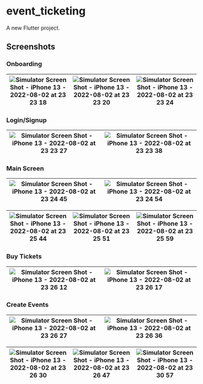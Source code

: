# event_ticketing

A new Flutter project.

## Screenshots

### Onboarding
| ![Simulator Screen Shot - iPhone 13 - 2022-08-02 at 23 23 18](https://user-images.githubusercontent.com/56762634/182485139-20df68d1-f18a-4d51-858b-9f1ad12a9e1f.png)  | ![Simulator Screen Shot - iPhone 13 - 2022-08-02 at 23 23 20](https://user-images.githubusercontent.com/56762634/182485146-4dfe5aae-6358-4441-93a3-f7b5938ca52a.png) |  ![Simulator Screen Shot - iPhone 13 - 2022-08-02 at 23 23 24](https://user-images.githubusercontent.com/56762634/182485151-cf1073ac-34b1-4508-8f35-9280b056f661.png) |
| ------------- | ------------- | ------------- |

### Login/Signup
|   ![Simulator Screen Shot - iPhone 13 - 2022-08-02 at 23 23 27](https://user-images.githubusercontent.com/56762634/182485167-e1a79d1d-3238-49b1-b449-a71dd73d0bd8.png)| ![Simulator Screen Shot - iPhone 13 - 2022-08-02 at 23 23 38](https://user-images.githubusercontent.com/56762634/182485175-64929a2d-f7e3-4d8c-914c-9555934c7183.png) |
| ------------- | ------------- |

### Main Screen
| ![Simulator Screen Shot - iPhone 13 - 2022-08-02 at 23 24 45](https://user-images.githubusercontent.com/56762634/182485199-11ccbc57-3ecf-4a57-8640-79c5b1a1d4cf.png)  | ![Simulator Screen Shot - iPhone 13 - 2022-08-02 at 23 24 54](https://user-images.githubusercontent.com/56762634/182485210-7dc19baa-5893-460d-92f7-f0711aec7e19.png) |
| ------------- | ------------- |

|  ![Simulator Screen Shot - iPhone 13 - 2022-08-02 at 23 25 44](https://user-images.githubusercontent.com/56762634/182485362-244b3e13-85c5-479b-8510-6c2fd657db17.png) |![Simulator Screen Shot - iPhone 13 - 2022-08-02 at 23 25 51](https://user-images.githubusercontent.com/56762634/182485372-69ad4926-9c36-4a62-b408-3f8474eed25e.png)   | ![Simulator Screen Shot - iPhone 13 - 2022-08-02 at 23 25 59](https://user-images.githubusercontent.com/56762634/182485379-0b15cb4b-5a2c-4298-b517-28e5f2f5ac94.png)  |
| ------------- | ------------- | ------------- |

### Buy Tickets
| ![Simulator Screen Shot - iPhone 13 - 2022-08-02 at 23 26 12](https://user-images.githubusercontent.com/56762634/182485408-217bdcec-d36e-4f14-b4b4-bd7738424ad0.png)  | ![Simulator Screen Shot - iPhone 13 - 2022-08-02 at 23 26 17](https://user-images.githubusercontent.com/56762634/182485424-86b7b4c6-459d-4c2a-a8fa-cda89e19b10a.png) |
| ------------- | ------------- |


### Create Events
| ![Simulator Screen Shot - iPhone 13 - 2022-08-02 at 23 26 27](https://user-images.githubusercontent.com/56762634/182485471-a06d1e43-4e55-4f86-b534-2180e5ee38b6.png)  | ![Simulator Screen Shot - iPhone 13 - 2022-08-02 at 23 26 36](https://user-images.githubusercontent.com/56762634/182485601-b2b4a202-ae22-4c54-b7ce-0fa824d50e41.png) |
| ------------- | ------------- |

|  ![Simulator Screen Shot - iPhone 13 - 2022-08-02 at 23 26 30](https://user-images.githubusercontent.com/56762634/182485618-ff4ed80f-fad7-46d0-a28f-45b546189800.png) |  ![Simulator Screen Shot - iPhone 13 - 2022-08-02 at 23 26 47](https://user-images.githubusercontent.com/56762634/182485663-684cbe4d-e26d-4bf9-8344-7333d826e82c.png) | ![Simulator Screen Shot - iPhone 13 - 2022-08-02 at 23 30 57](https://user-images.githubusercontent.com/56762634/182485684-701e77d5-f768-44bb-8a4a-1d988fefeb91.png)|
| ------------- | ------------- | ------------- |
